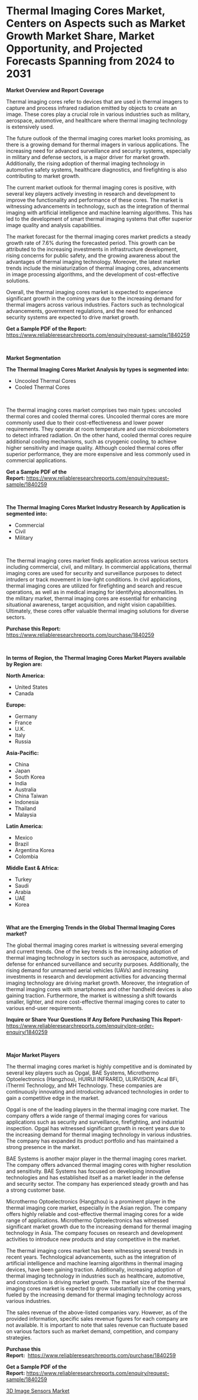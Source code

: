 <p><h1>Thermal Imaging Cores Market, Centers on Aspects such as Market Growth Market Share, Market Opportunity, and Projected Forecasts Spanning from 2024 to 2031</h1></p><p><strong>Market Overview and Report Coverage</strong></p>
<p><p>Thermal imaging cores refer to devices that are used in thermal imagers to capture and process infrared radiation emitted by objects to create an image. These cores play a crucial role in various industries such as military, aerospace, automotive, and healthcare where thermal imaging technology is extensively used.</p><p>The future outlook of the thermal imaging cores market looks promising, as there is a growing demand for thermal imagers in various applications. The increasing need for advanced surveillance and security systems, especially in military and defense sectors, is a major driver for market growth. Additionally, the rising adoption of thermal imaging technology in automotive safety systems, healthcare diagnostics, and firefighting is also contributing to market growth.</p><p>The current market outlook for thermal imaging cores is positive, with several key players actively investing in research and development to improve the functionality and performance of these cores. The market is witnessing advancements in technology, such as the integration of thermal imaging with artificial intelligence and machine learning algorithms. This has led to the development of smart thermal imaging systems that offer superior image quality and analysis capabilities.</p><p>The market forecast for the thermal imaging cores market predicts a steady growth rate of 7.6% during the forecasted period. This growth can be attributed to the increasing investments in infrastructure development, rising concerns for public safety, and the growing awareness about the advantages of thermal imaging technology. Moreover, the latest market trends include the miniaturization of thermal imaging cores, advancements in image processing algorithms, and the development of cost-effective solutions.</p><p>Overall, the thermal imaging cores market is expected to experience significant growth in the coming years due to the increasing demand for thermal imagers across various industries. Factors such as technological advancements, government regulations, and the need for enhanced security systems are expected to drive market growth.</p></p>
<p><strong>Get a Sample PDF of the Report:</strong> <a href="https://www.reliableresearchreports.com/enquiry/request-sample/1840259">https://www.reliableresearchreports.com/enquiry/request-sample/1840259</a></p>
<p>&nbsp;</p>
<p><strong>Market Segmentation</strong></p>
<p><strong>The Thermal Imaging Cores Market Analysis by types is segmented into:</strong></p>
<p><ul><li>Uncooled Thermal Cores</li><li>Cooled Thermal Cores</li></ul></p>
<p>&nbsp;</p>
<p><p>The thermal imaging cores market comprises two main types: uncooled thermal cores and cooled thermal cores. Uncooled thermal cores are more commonly used due to their cost-effectiveness and lower power requirements. They operate at room temperature and use microbolometers to detect infrared radiation. On the other hand, cooled thermal cores require additional cooling mechanisms, such as cryogenic cooling, to achieve higher sensitivity and image quality. Although cooled thermal cores offer superior performance, they are more expensive and less commonly used in commercial applications.</p></p>
<p><strong>Get a Sample PDF of the Report:</strong>&nbsp;<a href="https://www.reliableresearchreports.com/enquiry/request-sample/1840259">https://www.reliableresearchreports.com/enquiry/request-sample/1840259</a></p>
<p>&nbsp;</p>
<p><strong>The Thermal Imaging Cores Market Industry Research by Application is segmented into:</strong></p>
<p><ul><li>Commercial</li><li>Civil</li><li>Military</li></ul></p>
<p>&nbsp;</p>
<p><p>The thermal imaging cores market finds application across various sectors including commercial, civil, and military. In commercial applications, thermal imaging cores are used for security and surveillance purposes to detect intruders or track movement in low-light conditions. In civil applications, thermal imaging cores are utilized for firefighting and search and rescue operations, as well as in medical imaging for identifying abnormalities. In the military market, thermal imaging cores are essential for enhancing situational awareness, target acquisition, and night vision capabilities. Ultimately, these cores offer valuable thermal imaging solutions for diverse sectors.</p></p>
<p><strong>Purchase this Report:</strong>&nbsp; <a href="https://www.reliableresearchreports.com/purchase/1840259">https://www.reliableresearchreports.com/purchase/1840259</a></p>
<p>&nbsp;</p>
<p><strong>In terms of Region, the Thermal Imaging Cores Market Players available by Region are:</strong></p>
<p>
    <p> <strong> North America: </strong>
        <ul>
            <li>United States</li>
            <li>Canada</li>
        </ul>
        </p> 
    <p> <strong> Europe: </strong>
        <ul>
            <li>Germany</li>
            <li>France</li>
            <li>U.K.</li>
            <li>Italy</li>
            <li>Russia</li>
        </ul>
        </p> 
    <p> <strong> Asia-Pacific: </strong>
        <ul>
            <li>China</li>
            <li>Japan</li>
            <li>South Korea</li>
            <li>India</li>
            <li>Australia</li>
            <li>China Taiwan</li>
            <li>Indonesia</li>
            <li>Thailand</li>
            <li>Malaysia</li>
        </ul>
        </p> 
    <p> <strong> Latin America: </strong>
        <ul>
            <li>Mexico</li>
            <li>Brazil</li>
            <li>Argentina Korea</li>
            <li>Colombia</li>
        </ul>
        </p> 
    <p> <strong> Middle East & Africa: </strong>
        <ul>
            <li>Turkey</li>
            <li>Saudi</li>
            <li>Arabia</li>
            <li>UAE</li>
            <li>Korea</li>
        </ul>
    </p>
    </p>
<p>&nbsp;</p>
<p><strong>What are the Emerging Trends in the Global Thermal Imaging Cores market?</strong></p>
<p><p>The global thermal imaging cores market is witnessing several emerging and current trends. One of the key trends is the increasing adoption of thermal imaging technology in sectors such as aerospace, automotive, and defense for enhanced surveillance and security purposes. Additionally, the rising demand for unmanned aerial vehicles (UAVs) and increasing investments in research and development activities for advancing thermal imaging technology are driving market growth. Moreover, the integration of thermal imaging cores with smartphones and other handheld devices is also gaining traction. Furthermore, the market is witnessing a shift towards smaller, lighter, and more cost-effective thermal imaging cores to cater to various end-user requirements.</p></p>
<p><strong>Inquire or Share Your Questions If Any Before Purchasing This Report</strong>- <a href="https://www.reliableresearchreports.com/enquiry/pre-order-enquiry/1840259">https://www.reliableresearchreports.com/enquiry/pre-order-enquiry/1840259</a></p>
<p>&nbsp;</p>
<p><strong>Major Market Players</strong></p>
<p><p>The thermal imaging cores market is highly competitive and is dominated by several key players such as Opgal, BAE Systems, Microthermo Optoelectronics (Hangzhou), HUIRUI INFRARED, ULIRVISION, Acal BFi, iTherml Technology, and MH Technology. These companies are continuously innovating and introducing advanced technologies in order to gain a competitive edge in the market.</p><p>Opgal is one of the leading players in the thermal imaging core market. The company offers a wide range of thermal imaging cores for various applications such as security and surveillance, firefighting, and industrial inspection. Opgal has witnessed significant growth in recent years due to the increasing demand for thermal imaging technology in various industries. The company has expanded its product portfolio and has maintained a strong presence in the market.</p><p>BAE Systems is another major player in the thermal imaging cores market. The company offers advanced thermal imaging cores with higher resolution and sensitivity. BAE Systems has focused on developing innovative technologies and has established itself as a market leader in the defense and security sector. The company has experienced steady growth and has a strong customer base.</p><p>Microthermo Optoelectronics (Hangzhou) is a prominent player in the thermal imaging core market, especially in the Asian region. The company offers highly reliable and cost-effective thermal imaging cores for a wide range of applications. Microthermo Optoelectronics has witnessed significant market growth due to the increasing demand for thermal imaging technology in Asia. The company focuses on research and development activities to introduce new products and stay competitive in the market.</p><p>The thermal imaging cores market has been witnessing several trends in recent years. Technological advancements, such as the integration of artificial intelligence and machine learning algorithms in thermal imaging devices, have been gaining traction. Additionally, increasing adoption of thermal imaging technology in industries such as healthcare, automotive, and construction is driving market growth. The market size of the thermal imaging cores market is expected to grow substantially in the coming years, fueled by the increasing demand for thermal imaging technology across various industries.</p><p>The sales revenue of the above-listed companies vary. However, as of the provided information, specific sales revenue figures for each company are not available. It is important to note that sales revenue can fluctuate based on various factors such as market demand, competition, and company strategies.</p></p>
<p><strong>Purchase this Report:</strong>&nbsp;&nbsp;<a href="https://www.reliableresearchreports.com/purchase/1840259">https://www.reliableresearchreports.com/purchase/1840259</a></p>
<p></p>
<p><strong>Get a Sample PDF of the Report:</strong>&nbsp;<a href="https://www.reliableresearchreports.com/enquiry/request-sample/1840259">https://www.reliableresearchreports.com/enquiry/request-sample/1840259</a></p>
<p><p><a href="https://github.com/Krish2023na/Market-Research-Report-List-2/blob/main/3d-image-sensors-market.md">3D Image Sensors Market</a></p></p>